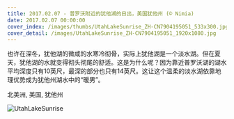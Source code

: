 ```yaml
---
title: 2017.02.07 - 普罗沃附近的犹他湖的日出，美国犹他州 (© Nimia)
date: 2017.02.07 00:00:00
cover_index: /images/thumbs/UtahLakeSunrise_ZH-CN7904195051_533x300.jpg
cover_detail: /images/UtahLakeSunrise_ZH-CN7904195051_1920x1080.jpg
---
```


也许在深冬，犹他湖的微咸的水寒冷彻骨，实际上犹他湖是一个淡水湖。但在夏天，犹他湖的水就变得彻头彻尾的舒适。这是为什么呢？因为靠近普罗沃湖的湖水平均深度只有10英尺，最深的部分也只有14英尺。这让这个温柔的淡水湖依靠地理优势成为犹他州湖水中的“暖男”。

北美洲, 美国, 犹他州

![UtahLakeSunrise](/images/UtahLakeSunrise_ZH-CN7904195051_1920x1080.jpg)
